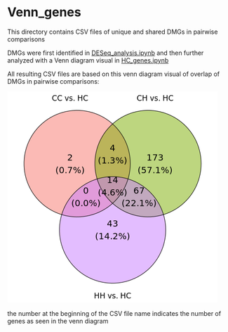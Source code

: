 # Venn_genes

This directory contains CSV files of unique and shared DMGs in pairwise comparisons


DMGs were first identified in [DESeq_analysis.ipynb](https://github.com/jgmcdonough/CE18_methylRAD_analysis/blob/master/analysis/DMGs_analysis/DESeq_analysis.ipynb) and then further analyzed with a Venn diagram visual in [HC_genes.ipynb](https://github.com/jgmcdonough/CE18_methylRAD_analysis/blob/master/analysis/DMGs_analysis/HC_genes.ipynb)


All resulting CSV files are based on this venn diagram visual of overlap of DMGs in pairwise comparisons:

![image](https://github.com/jgmcdonough/CE18_methylRAD_analysis/blob/master/analysis/deseq_res_files/venn_genes/venn_diagram.png?raw=true)



the number at the beginning of the CSV file name indicates the number of genes as seen in the venn diagram 





